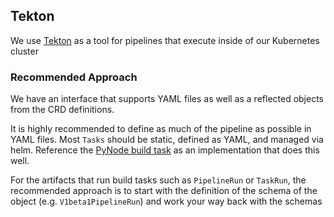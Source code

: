 ## Tekton

We use [Tekton](https://tekton.dev/) as a tool for pipelines that execute inside of our Kubernetes cluster

### Recommended Approach

We have an interface that supports YAML files as well as a reflected objects from  the CRD definitions. 

It is highly recommended to define as much of the pipeline as possible in YAML files. Most `Tasks` should be static, defined as YAML, and managed via helm. Reference the [PyNode build task](/helm/charts/baseten-tekton/templates/build_from_s3_task.yaml) as an implementation that does this well. 

For the artifacts that run build tasks such as `PipelineRun` or `TaskRun`, the recommended approach is to start with the definition of the schema of the object (e.g. `V1beta1PipelineRun`) and work your way back with the schemas
